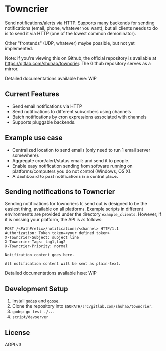 Towncrier
=========

Send notifications/alerts via HTTP. Supports many backends for sending notifications (email, phone, whatever you want), but all clients needs to do is to send it via HTTP (one of the lowest common demoninator).

Other "frontends" (UDP, whatever) maybe possible, but not yet implemented.

Note: if you're viewing this on Github, the official repository is available at https://gitlab.com/shuhao/towncrier. The Github repository serves as a mirror.

Detailed documentations available here: WIP

Current Features
----------------

- Send email notifications via HTTP
- Send notifications to different subscribers using channels
- Batch notifications by cron expressions associated with channels
- Supports pluggable backends.

Example use case
----------------

- Centralized location to send emails (only need to run 1 email server somewhere).
- Aggregate cron/alert/status emails and send it to people.
- Enable easy notification sending from software running on platforms/computers you do not control (Windows, OS X).
- A dashboard to past notifications in a central place.

Sending notifications to Towncrier
----------------------------------

Sending notifications for towncriers to send out is designed to be the easiest thing, available on all platforms. Example scripts in different environments are provided under the directory `example_clients`. However, if it is missing your platform, the API is as follows:

```
POST /<PathPrefix>/notifications/<channel> HTTP/1.1
Authorization: Token token=<your defined token>
X-Towncrier-Subject: subject line
X-Towncrier-Tags: tag1,tag2
X-Towncrier-Priority: normal

Notification content goes here.

All notification content will be sent as plain-text.
```

Detailed documentations available here: WIP

Development Setup
-----------------

1. Install [`godep`](https://github.com/tools/godep) and [`goose`](https://bitbucket.org/liamstask/goose).
2. Clone the repository into `$GOPATH/src/gitlab.com/shuhao/towncrier`.
3. `godep go test ./...`
4. `script/devserver`

License
-------

AGPLv3
